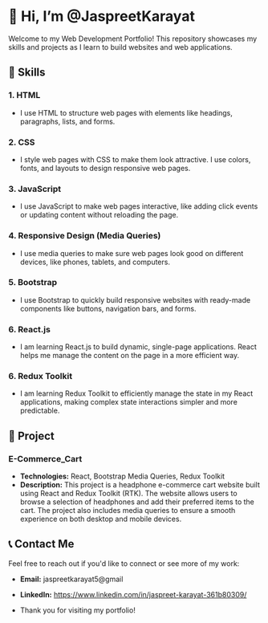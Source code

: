 # 👋 Hi, I’m @JaspreetKarayat

Welcome to my Web Development Portfolio! This repository showcases my skills and projects as I learn to build websites and web applications.

## 🌟 Skills

### 1. **HTML**
- I use HTML to structure web pages with elements like headings, paragraphs, lists, and forms.

### 2. **CSS**
- I style web pages with CSS to make them look attractive. I use colors, fonts, and layouts to design responsive web pages.

### 3. **JavaScript**
- I use JavaScript to make web pages interactive, like adding click events or updating content without reloading the page.

### 4. **Responsive Design (Media Queries)**
- I use media queries to make sure web pages look good on different devices, like phones, tablets, and computers.

### 5. **Bootstrap**
- I use Bootstrap to quickly build responsive websites with ready-made components like buttons, navigation bars, and forms.

### 6. **React.js**
- I am learning React.js to build dynamic, single-page applications. React helps me manage the content on the page in a more efficient way.

### 6. **Redux Toolkit**
- I am learning Redux Toolkit to efficiently manage the state in my React applications, making complex state interactions simpler and more predictable.

## 📂 Project

###  **E-Commerce_Cart**
- **Technologies:** React, Bootstrap Media Queries, Redux Toolkit
- **Description:** This project is a headphone e-commerce cart website built using React and Redux Toolkit (RTK). The website allows users to browse a selection of headphones and add their preferred items to the cart. The project also includes media queries to ensure a smooth experience on both desktop and mobile devices.

## 📞 Contact Me

Feel free to reach out if you'd like to connect or see more of my work:

- **Email:** jaspreetkarayat5@gmail
- **LinkedIn:** https://www.linkedin.com/in/jaspreet-karayat-361b80309/
  
- Thank you for visiting my portfolio!
